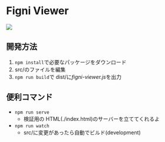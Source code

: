 # Figni Viewer

<a href="https://www.npmjs.com/package/figni-viewer" title="npm">
  <img src="http://img.shields.io/npm/v/gmopg.svg?style=for-the-badge">
</a>

## 開発方法

1. `npm install`で必要なパッケージをダウンロード
2. src/のファイルを編集
3. `npm run build`で dist/に*figni-viewer.js*を出力

## 便利コマンド

- `npm run serve`
  - 検証用の HTML(./index.html)のサーバーを立ててくれるよ
- `npm run watch`
  - src/に変更があったら自動でビルド(development)

